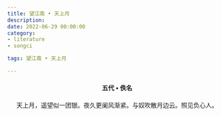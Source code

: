 ```yaml
---
title: 望江南 • 天上月
description:
date: 2022-06-29 00:00:00
category:
- literature
- songci

tags: 望江南 • 天上月

---
```


<div id="poem-author">
    五代 • 佚名
</div>
<div id="poem-body">
<p class="poem-paragraph">天上月，遥望似一团银。夜久更阑风渐紧。与奴吹散月边云。照见负心人。</p>

</div>

<style>

#poem-author {
    width: 100%;
    text-align: center;
    margin: 20px 0;
    font-weight: bold;
}
#poem-body {
    width: 100%;
    text-align: center;
}
.poem-paragraph {
    font-family: "仿宋"
}

</style>